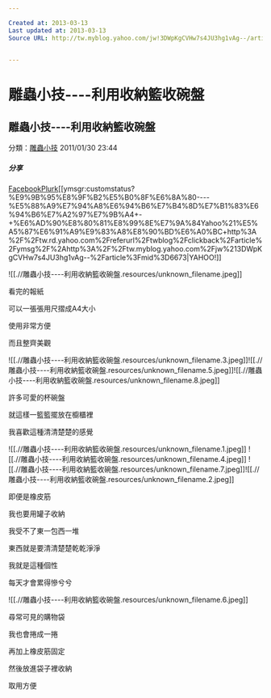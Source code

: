 ```yaml
---

Created at: 2013-03-13
Last updated at: 2013-03-13
Source URL: http://tw.myblog.yahoo.com/jw!3DWpKgCVHw7s4JU3hg1vAg--/article?mid=6673&prev=7970&next=6587&l=f&fid=13


---
```


# 雕蟲小技----利用收納籃收碗盤


## 雕蟲小技----利用收納籃收碗盤

分類：[雕蟲小技](http://tw.myblog.yahoo.com/jw!3DWpKgCVHw7s4JU3hg1vAg--/archive?l=f&amp;id=13)
2011/01/30 23:44

##### 分享

[Facebook](http://tw.rd.yahoo.com/referurl/twblog/shareout/article/facebook/SIG=16heejj2n/*http%3A//www.facebook.com/sharer.php?u=http%3A%2F%2Ftw.rd.yahoo.com%2Freferurl%2Ftwblog%2Fclickback%2Farticle%2Ffb%2F%2Ahttp%3A%2F%2Ftw.myblog.yahoo.com%2Fjw%213DWpKgCVHw7s4JU3hg1vAg--%2Farticle%3Fmid%3D6673)[Plurk](http://tw.rd.yahoo.com/referurl/twblog/shareout/article/plurk/SIG=1dgsg1g12/*http%3A//www.plurk.com/?qualifier=shares&amp;status=http%3A%2F%2Ftw.rd.yahoo.com%2Freferurl%2Ftwblog%2Fclickback%2Farticle%2Fplurk%2F%2Ahttp%3A%2F%2Ftw.myblog.yahoo.com%2Fjw%213DWpKgCVHw7s4JU3hg1vAg--%2Farticle%3Fmid%3D6673+%28%E9%9B%95%E8%9F%B2%E5%B0%8F%E6%8A%80----%E5%88%A9%E7%94%A8%E6%94%B6%E7%B4%8D%E7%B1%83%E6%94%B6%E7%A2%97%E7%9B%A4+-+%E6%AD%90%E8%80%81%E8%99%8E%E7%9A%84Yahoo%21%E5%A5%87%E6%91%A9%E9%83%A8%E8%90%BD%E6%A0%BC%29)[[ymsgr:customstatus?%E9%9B%95%E8%9F%B2%E5%B0%8F%E6%8A%80----%E5%88%A9%E7%94%A8%E6%94%B6%E7%B4%8D%E7%B1%83%E6%94%B6%E7%A2%97%E7%9B%A4+-+%E6%AD%90%E8%80%81%E8%99%8E%E7%9A%84Yahoo%21%E5%A5%87%E6%91%A9%E9%83%A8%E8%90%BD%E6%A0%BC+http%3A%2F%2Ftw.rd.yahoo.com%2Freferurl%2Ftwblog%2Fclickback%2Farticle%2Fymsg%2F%2Ahttp%3A%2F%2Ftw.myblog.yahoo.com%2Fjw%213DWpKgCVHw7s4JU3hg1vAg--%2Farticle%3Fmid%3D6673|YAHOO!]]

![[.//雕蟲小技----利用收納籃收碗盤.resources/unknown_filename.jpeg]]

看完的報紙

可以一張張用尺摺成A4大小

使用非常方便

而且整齊美觀

![[.//雕蟲小技----利用收納籃收碗盤.resources/unknown_filename.3.jpeg]]![[.//雕蟲小技----利用收納籃收碗盤.resources/unknown_filename.5.jpeg]]![[.//雕蟲小技----利用收納籃收碗盤.resources/unknown_filename.8.jpeg]]

許多可愛的杯碗盤

就這樣一籃籃擺放在櫥櫃裡

我喜歡這種清清楚楚的感覺

![[.//雕蟲小技----利用收納籃收碗盤.resources/unknown_filename.1.jpeg]]
![[.//雕蟲小技----利用收納籃收碗盤.resources/unknown_filename.4.jpeg]]
![[.//雕蟲小技----利用收納籃收碗盤.resources/unknown_filename.7.jpeg]]![[.//雕蟲小技----利用收納籃收碗盤.resources/unknown_filename.2.jpeg]]

即便是橡皮筋

我也要用罐子收納

我受不了東一包西一堆

東西就是要清清楚楚乾乾淨淨

我就是這種個性

每天才會累得慘兮兮

![[.//雕蟲小技----利用收納籃收碗盤.resources/unknown_filename.6.jpeg]]

尋常可見的購物袋

我也會捲成一捲

再加上橡皮筋固定

然後放進袋子裡收納

取用方便

